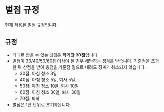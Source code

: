 # 벌점 규정

현재 적용된 벌점 규정입니다.

## 규정
+ 최대로 받을 수 있는 상점은 **학기당 20점**입니다.
+ 벌점이 30/40/50/60점 이상이 될 경우 해당하는 징계를 받습니다. 기준점을 초과한 뒤 상점을 받아 총점을 기준점 밑으로 내려도 징계가 취소되지 않습니다.
  + 30점: 아침 청소 3일
  + 40점: 아침 청소 5일, 퇴사 5일
  + 50점: 아침 청소 10일, 퇴사 10일
  + 60점: 아침 청소 30일, 퇴사 30일
  + 70점: 퇴학
+ 벌점은 1년 단위로 초기화됩니다.

